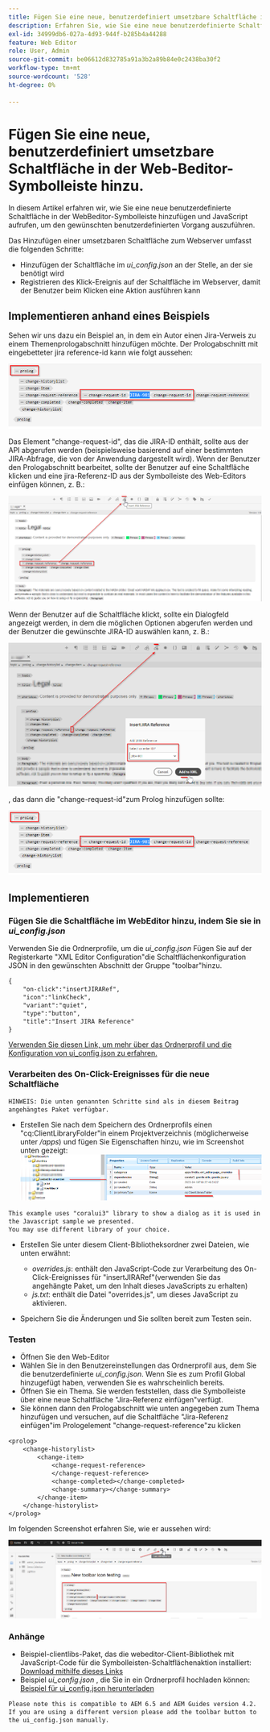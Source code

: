 ```yaml
---
title: Fügen Sie eine neue, benutzerdefiniert umsetzbare Schaltfläche in der Web-Beditor-Symbolleiste hinzu.
description: Erfahren Sie, wie Sie eine neue benutzerdefinierte Schaltfläche in der WebBeditor-Symbolleiste hinzufügen und JavaScript aufrufen, um sie benutzerdefiniert zu bedienen.
exl-id: 34999db6-027a-4d93-944f-b285b4a44288
feature: Web Editor
role: User, Admin
source-git-commit: be06612d832785a91a3b2a89b84e0c2438ba30f2
workflow-type: tm+mt
source-wordcount: '528'
ht-degree: 0%

---
```


# Fügen Sie eine neue, benutzerdefiniert umsetzbare Schaltfläche in der Web-Beditor-Symbolleiste hinzu.

In diesem Artikel erfahren wir, wie Sie eine neue benutzerdefinierte Schaltfläche in der WebBeditor-Symbolleiste hinzufügen und JavaScript aufrufen, um den gewünschten benutzerdefinierten Vorgang auszuführen.

Das Hinzufügen einer umsetzbaren Schaltfläche zum Webserver umfasst die folgenden Schritte:
- Hinzufügen der Schaltfläche im *ui_config.json* an der Stelle, an der sie benötigt wird
- Registrieren des Klick-Ereignis auf der Schaltfläche im Webserver, damit der Benutzer beim Klicken eine Aktion ausführen kann


## Implementieren anhand eines Beispiels

Sehen wir uns dazu ein Beispiel an, in dem ein Autor einen Jira-Verweis zu einem Themenprologabschnitt hinzufügen möchte. Der Prologabschnitt mit eingebetteter jira reference-id kann wie folgt aussehen:

![Prologabschnitt mit JIRA-ID-Referenz](../../../assets/authoring/webeditor-add-customtoolbarbutton-prolog-sample.png)

Das Element &quot;change-request-id&quot;, das die JIRA-ID enthält, sollte aus der API abgerufen werden (beispielsweise basierend auf einer bestimmten JIRA-Abfrage, die von der Anwendung dargestellt wird). Wenn der Benutzer den Prologabschnitt bearbeitet, sollte der Benutzer auf eine Schaltfläche klicken und eine jira-Referenz-ID aus der Symbolleiste des Web-Editors einfügen können, z. B.:

![Prologabschnitt - JIRA-Referenz hinzufügen](../../../assets/authoring/webeditor-add-customtoolbarbutton-prolog-insertjirareference.png)

Wenn der Benutzer auf die Schaltfläche klickt, sollte ein Dialogfeld angezeigt werden, in dem die möglichen Optionen abgerufen werden und der Benutzer die gewünschte JIRA-ID auswählen kann, z. B.:

![Abschnitt &quot;Prolog&quot;Abschnitt &quot;JIRA-ID-Dialogfeld hinzufügen](../../../assets/authoring/webeditor-add-customtoolbarbutton-prolog-insertjirareference-dialog.png)

, das dann die &quot;change-request-id&quot;zum Prolog hinzufügen sollte:

![Prologabschnitt mit JIRA-ID-Referenz](../../../assets/authoring/webeditor-add-customtoolbarbutton-prolog-sample.png)



## Implementieren


### Fügen Sie die Schaltfläche im WebEditor hinzu, indem Sie sie in *ui_config.json*

Verwenden Sie die Ordnerprofile, um die *ui_config.json* Fügen Sie auf der Registerkarte &quot;XML Editor Configuration&quot;die Schaltflächenkonfiguration JSON in den gewünschten Abschnitt der Gruppe &quot;toolbar&quot;hinzu.

```
{
    "on-click":"insertJIRARef",
    "icon":"linkCheck",
    "variant":"quiet",
    "type":"button",
    "title":"Insert JIRA Reference"
}
```

[Verwenden Sie diesen Link, um mehr über das Ordnerprofil und die Konfiguration von ui_config.json zu erfahren.](https://experienceleague.adobe.com/docs/experience-manager-guides-learn/videos/advanced-user-guide/editor-configuration.html?lang=en)


### Verarbeiten des On-Click-Ereignisses für die neue Schaltfläche

    HINWEIS: Die unten genannten Schritte sind als in diesem Beitrag angehängtes Paket verfügbar.


- Erstellen Sie nach dem Speichern des Ordnerprofils einen &quot;cq:ClientLibraryFolder&quot;in einem Projektverzeichnis (möglicherweise unter */apps*) und fügen Sie Eigenschaften hinzu, wie im Screenshot unten gezeigt:
  ![Client-Bibliothekseinstellungen für WebEditor](../../../assets/authoring/webeditor-add-customtoolbarbutton-clientlibrarysettings.png)

```
This example uses "coralui3" library to show a dialog as it is used in the Javascript sample we presented.
You may use different library of your choice.
```

- Erstellen Sie unter diesem Client-Bibliotheksordner zwei Dateien, wie unten erwähnt:
   - *overrides.js*: enthält den JavaScript-Code zur Verarbeitung des On-Click-Ereignisses für &quot;insertJIRARef&quot;(verwenden Sie das angehängte Paket, um den Inhalt dieses JavaScripts zu erhalten)
   - *js.txt*: enthält die Datei &quot;overrides.js&quot;, um dieses JavaScript zu aktivieren.

- Speichern Sie die Änderungen und Sie sollten bereit zum Testen sein.


### Testen

- Öffnen Sie den Web-Editor
- Wählen Sie in den Benutzereinstellungen das Ordnerprofil aus, dem Sie die benutzerdefinierte *ui_config.json*. Wenn Sie es zum Profil Global hinzugefügt haben, verwenden Sie es wahrscheinlich bereits.
- Öffnen Sie ein Thema. Sie werden feststellen, dass die Symbolleiste über eine neue Schaltfläche &quot;Jira-Referenz einfügen&quot;verfügt.
- Sie können dann den Prologabschnitt wie unten angegeben zum Thema hinzufügen und versuchen, auf die Schaltfläche &quot;Jira-Referenz einfügen&quot;im Prologelement &quot;change-request-reference&quot;zu klicken

```
<prolog>
    <change-historylist>
        <change-item>
            <change-request-reference>
            </change-request-reference>
            <change-completed></change-completed>
            <change-summary></change-summary>
        </change-item>
    </change-historylist>
</prolog>
```

Im folgenden Screenshot erfahren Sie, wie er aussehen wird:

![Neue Schaltfläche testen](../../../assets/authoring/webeditor-add-customtoolbarbutton-testing.png)


### Anhänge

- Beispiel-clientlibs-Paket, das die webeditor-Client-Bibliothek mit JavaScript-Code für die Symbolleisten-Schaltflächenaktion installiert: [Download mithilfe dieses Links](../../../assets/authoring/webeditor-addbuttonontoolbar-insertjira-clientlib.zip)
- Beispiel *ui_config.json* , die Sie in ein Ordnerprofil hochladen können: [Beispiel für ui_config.json herunterladen](../../../assets/authoring/sample_ui_config_Guides4.2-InsertJiraReference.json)

```
Please note this is compatible to AEM 6.5 and AEM Guides version 4.2.
If you are using a different version please add the toolbar button to the ui_config.json manually.
```
